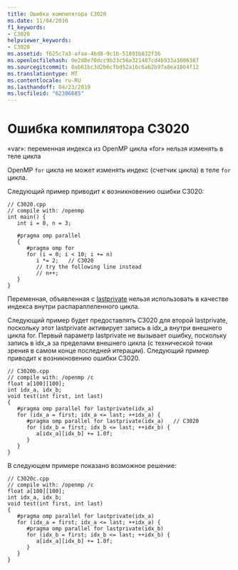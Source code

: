 ```yaml
---
title: Ошибка компилятора C3020
ms.date: 11/04/2016
f1_keywords:
- C3020
helpviewer_keywords:
- C3020
ms.assetid: f625c7a3-afaa-4bd8-9c1b-51891b832f36
ms.openlocfilehash: 0e2d8e70dcc9b23c56a321487cd4b933a1086387
ms.sourcegitcommit: 0ab61bc3d2b6cfbd52a16c6ab2b97a8ea1864f12
ms.translationtype: MT
ms.contentlocale: ru-RU
ms.lasthandoff: 04/23/2019
ms.locfileid: "62386685"
---
```

# <a name="compiler-error-c3020"></a>Ошибка компилятора C3020

«var»: переменная индекса из OpenMP цикла «for» нельзя изменять в теле цикла

OpenMP `for` цикла не может изменять индекс (счетчик цикла) в теле `for` цикла.

Следующий пример приводит к возникновению ошибки C3020:

```
// C3020.cpp
// compile with: /openmp
int main() {
   int i = 0, n = 3;

   #pragma omp parallel
   {
      #pragma omp for
      for (i = 0; i < 10; i += n)
         i *= 2;   // C3020
         // try the following line instead
         // n++;
   }
}
```

Переменная, объявленная с [lastprivate](../../parallel/openmp/reference/lastprivate.md) нельзя использовать в качестве индекса внутри распараллеленного цикла.

Следующий пример будет предоставлять C3020 для второй lastprivate, поскольку этот lastprivate активирует запись в idx_a внутри внешнего цикла for. Первый параметр lastprivate не вызывает ошибку, поскольку запись в idx_a за пределами внешнего цикла (с технической точки зрения в самом конце последней итерации). Следующий пример приводит к возникновению ошибки C3020.

```
// C3020b.cpp
// compile with: /openmp /c
float a[100][100];
int idx_a, idx_b;
void test(int first, int last)
{
   #pragma omp parallel for lastprivate(idx_a)
   for (idx_a = first; idx_a <= last; ++idx_a) {
      #pragma omp parallel for lastprivate(idx_a)   // C3020
      for (idx_b = first; idx_b <= last; ++idx_b) {
         a[idx_a][idx_b] += 1.0f;
      }
   }
}
```

В следующем примере показано возможное решение:

```
// C3020c.cpp
// compile with: /openmp /c
float a[100][100];
int idx_a, idx_b;
void test(int first, int last)
{
   #pragma omp parallel for lastprivate(idx_a)
   for (idx_a = first; idx_a <= last; ++idx_a) {
      #pragma omp parallel for lastprivate(idx_b)
      for (idx_b = first; idx_b <= last; ++idx_b) {
         a[idx_a][idx_b] += 1.0f;
      }
   }
}
```
